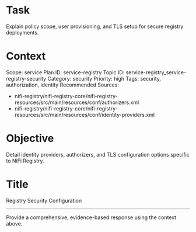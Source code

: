 # Task
Explain policy scope, user provisioning, and TLS setup for secure registry deployments.

# Context
Scope: service
Plan ID: service-registry
Topic ID: service-registry_service-registry-security
Category: security
Priority: high
Tags: security, authorization, identity
Recommended Sources:
- nifi-registry/nifi-registry-core/nifi-registry-resources/src/main/resources/conf/authorizers.xml
- nifi-registry/nifi-registry-core/nifi-registry-resources/src/main/resources/conf/identity-providers.xml

# Objective
Detail identity providers, authorizers, and TLS configuration options specific to NiFi Registry.

# Title
Registry Security Configuration

---

Provide a comprehensive, evidence-based response using the context above.
